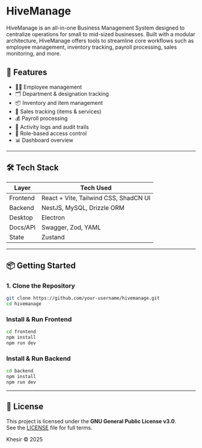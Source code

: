 # HiveManage

HiveManage is an all-in-one Business Management System designed to centralize operations for small to mid-sized businesses. Built with a modular architecture, HiveManage offers tools to streamline core workflows such as employee management, inventory tracking, payroll processing, sales monitoring, and more.

## 🚀 Features

- 🧑‍💼 Employee management
- 🗂️ Department & designation tracking
- 📦 Inventory and item management
- 🛒 Sales tracking (items & services)
- 💰 Payroll processing
- 🧾 Activity logs and audit trails
- 🔐 Role-based access control
- 📊 Dashboard overview

---
## 🛠 Tech Stack

| Layer     | Tech Used                                 |
|-----------|--------------------------------------------|
| Frontend  | React + Vite, Tailwind CSS, ShadCN UI      |
| Backend   | NestJS, MySQL, Drizzle ORM                 |
| Desktop   | Electron                                   |
| Docs/API  | Swagger, Zod, YAML                         |
| State     | Zustand                                    |

---

## 📦 Getting Started

### 1. Clone the Repository

```bash
git clone https://github.com/your-username/hivemanage.git
cd hivemanage
```
### Install & Run Frontend
```bash
cd frontend
npm install
npm run dev
```

### Install & Run Backend
```bash
cd backend
npm install
npm run dev
```

---

## 📄 License

This project is licensed under the **GNU General Public License v3.0**.  
See the [LICENSE](./LICENSE) file for full terms.

Khesir © 2025
